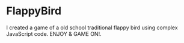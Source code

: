 # FlappyBird
 I created a game of a old school traditional flappy bird using complex JavaScript code. ENJOY & GAME ON!.
